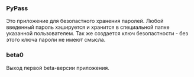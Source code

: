 ### PyPass

Это приложение для безопастного хранения паролей. Любой введенный пароль хэшируется и хранится в специальной папке указанной пользователем. Так же создается ключ безопастности - без этого ключа пароли не имеют смысла.

### beta0

Выход первой beta-версии приложения.
